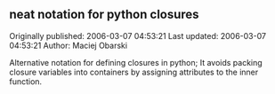 ## neat notation for python closures

Originally published: 2006-03-07 04:53:21
Last updated: 2006-03-07 04:53:21
Author: Maciej Obarski

Alternative notation for defining closures in python; It avoids packing closure variables into containers by assigning attributes to the inner function.